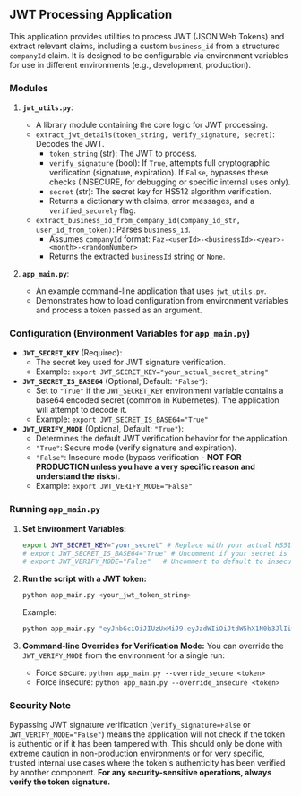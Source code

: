 ## JWT Processing Application

This application provides utilities to process JWT (JSON Web Tokens) and extract relevant claims, including a custom `business_id` from a structured `companyId` claim. It is designed to be configurable via environment variables for use in different environments (e.g., development, production).

### Modules

1.  **`jwt_utils.py`**:
    *   A library module containing the core logic for JWT processing.
    *   `extract_jwt_details(token_string, verify_signature, secret)`: Decodes the JWT.
        *   `token_string` (str): The JWT to process.
        *   `verify_signature` (bool): If `True`, attempts full cryptographic verification (signature, expiration). If `False`, bypasses these checks (INSECURE, for debugging or specific internal uses only).
        *   `secret` (str): The secret key for HS512 algorithm verification.
        *   Returns a dictionary with claims, error messages, and a `verified_securely` flag.
    *   `extract_business_id_from_company_id(company_id_str, user_id_from_token)`: Parses `business_id`.
        *   Assumes `companyId` format: `Faz-<userId>-<businessId>-<year>-<month>-<randomNumber>`
        *   Returns the extracted `businessId` string or `None`.

2.  **`app_main.py`**:
    *   An example command-line application that uses `jwt_utils.py`.
    *   Demonstrates how to load configuration from environment variables and process a token passed as an argument.

### Configuration (Environment Variables for `app_main.py`)

*   **`JWT_SECRET_KEY`** (Required):
    *   The secret key used for JWT signature verification.
    *   Example: `export JWT_SECRET_KEY="your_actual_secret_string"`
*   **`JWT_SECRET_IS_BASE64`** (Optional, Default: `"False"`):
    *   Set to `"True"` if the `JWT_SECRET_KEY` environment variable contains a base64 encoded secret (common in Kubernetes). The application will attempt to decode it.
    *   Example: `export JWT_SECRET_IS_BASE64="True"`
*   **`JWT_VERIFY_MODE`** (Optional, Default: `"True"`):
    *   Determines the default JWT verification behavior for the application.
    *   `"True"`: Secure mode (verify signature and expiration).
    *   `"False"`: Insecure mode (bypass verification - **NOT FOR PRODUCTION unless you have a very specific reason and understand the risks**).
    *   Example: `export JWT_VERIFY_MODE="False"`

### Running `app_main.py`

1.  **Set Environment Variables:**
    ```bash
    export JWT_SECRET_KEY="your_secret" # Replace with your actual HS512 secret
    # export JWT_SECRET_IS_BASE64="True" # Uncomment if your secret is base64 encoded
    # export JWT_VERIFY_MODE="False"   # Uncomment to default to insecure mode
    ```

2.  **Run the script with a JWT token:**
    ```bash
    python app_main.py <your_jwt_token_string>
    ```
    Example:
    ```bash
    python app_main.py "eyJhbGciOiJIUzUxMiJ9.eyJzdWIiOiJtdW5hX1N0b3JlIiwiY29tcGFueUlkIjoiRmF6LTEzLTExLTIwMjQtMDgtMTE3MzkiLCJ1c2VySWQiOjEzLCJyb2xlIjpbeyJhdXRob3JpdHkiOiJST0xFX0FETUlOIn1dLCJpYXQiOjE3NTEzMjk5MDgsImV4cCI6MTc1MTMzMTcwOH0.KlvUEQsmcHUQqvj6263WMMT-O9BtF8DcVY_0yZDZdCzkDb3XKdo7wmr1L0E7z3KOgVu34zvmTkgqvXGooX4IYQ"
    ```

3.  **Command-line Overrides for Verification Mode:**
    You can override the `JWT_VERIFY_MODE` from the environment for a single run:
    *   Force secure: `python app_main.py --override_secure <token>`
    *   Force insecure: `python app_main.py --override_insecure <token>`

### Security Note
Bypassing JWT signature verification (`verify_signature=False` or `JWT_VERIFY_MODE="False"`) means the application will not check if the token is authentic or if it has been tampered with. This should only be done with extreme caution in non-production environments or for very specific, trusted internal use cases where the token's authenticity has been verified by another component. **For any security-sensitive operations, always verify the token signature.**
